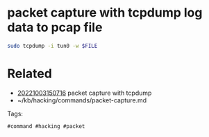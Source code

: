 # packet capture with tcpdump log data to pcap file
```bash
sudo tcpdump -i tun0 -w $FILE
```

# Related

- [20221003150716](/zet/20221003150716/README.md) packet capture with tcpdump
- ~/kb/hacking/commands/packet-capture.md

Tags:

    #command #hacking #packet 
